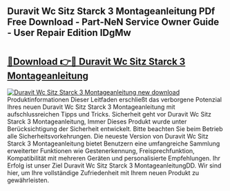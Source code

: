## Duravit Wc Sitz Starck 3 Montageanleitung PDf Free Download - Part-NeN Service Owner Guide - User Repair Edition IDgMw

# <h2><a href="http://df73x5x.blite.top/?on=Duravit+Wc+Sitz+Starck+3+Montageanleitung">🔗Download 👉🔴 Duravit Wc Sitz Starck 3 Montageanleitung</a></h2>

[![Duravit Wc Sitz Starck 3 Montageanleitung new download](https://i.imgur.com/lujVjoI.png)](http://df73x5x.blite.top/?on=Duravit+Wc+Sitz+Starck+3+Montageanleitung)
Produktinformationen Dieser Leitfaden erschließt das verborgene Potenzial Ihres neuen Duravit Wc Sitz Starck 3 Montageanleitung mit aufschlussreichen Tipps und Tricks. Sicherheit geht vor Duravit Wc Sitz Starck 3 Montageanleitung, Immer Dieses Produkt wurde unter Berücksichtigung der Sicherheit entwickelt. Bitte beachten Sie beim Betrieb alle Sicherheitsvorkehrungen. Die neueste Version von Duravit Wc Sitz Starck 3 Montageanleitung bietet Benutzern eine umfangreiche Sammlung erweiterter Funktionen wie Gestenerkennung, Freisprechfunktion, Kompatibilität mit mehreren Geräten und personalisierte Empfehlungen. Ihr Erfolg ist unser Ziel Duravit Wc Sitz Starck 3 MontageanleitungDD. Wir sind hier, um Ihre vollständige Zufriedenheit mit Ihrem neuen Produkt zu gewährleisten.
